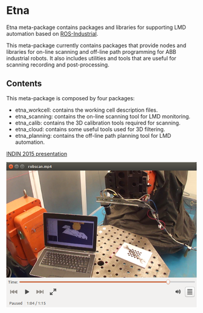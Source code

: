 # Etna

Etna meta-package contains packages and libraries for supporting LMD automation 
based on [ROS-Industrial](http://www.ros.org/wiki/Industrial).

This meta-package currently contains packages that provide nodes and libraries 
for on-line scanning and off-line path programming for ABB industrial robots. It
also includes utilities and tools that are useful for scanning recording and
post-processing.

## Contents

This meta-package is composed by four packages:
- etna_workcell: contains the working cell description files.
- etna_scanning: contains the on-line scanning tool for LMD monitoring.
- etna_calib: contains the 3D calibration tools required for scanning.
- etna_cloud: contains some useful tools used for 3D filtering.
- etna_planning: contains the off-line path planning tool for LMD automation.

[INDIN 2015 presentation](./etna_scanning/doc/RobEyeEtna.pdf)

[![Robscan Video](./etna_scanning/media/robscan.png)](./etna_scanning/media/robscan.mp4)

